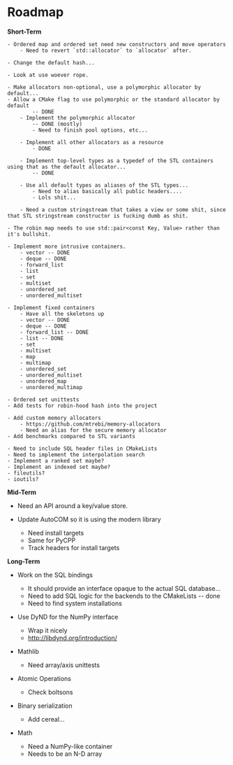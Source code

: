 # Roadmap

**Short-Term**

    - Ordered map and ordered set need new constructors and move operators
        - Need to revert `std::allocator` to `allocator` after.
        
    - Change the default hash...

    - Look at use woever rope.

    - Make allocators non-optional, use a polymorphic allocator by default...
    - Allow a CMake flag to use polymorphic or the standard allocator by default 
            -- DONE
        - Implement the polymorphic allocator
            -- DONE (mostly)
            - Need to finish pool options, etc...

        - Implement all other allocators as a resource
            - DONE

        - Implement top-level types as a typedef of the STL containers using that as the default allocator...   
            -- DONE

        - Use all default types as aliases of the STL types...
            - Need to alias basically all public headers....
            - Lols shit...

        - Need a custom stringstream that takes a view or some shit, since that STL stringstream constructor is fucking dumb as shit.

    - The robin map needs to use std::pair<const Key, Value> rather than it's bullshit.

    - Implement more intrusive containers.
        - vector -- DONE
        - deque -- DONE
        - forward_list
        - list
        - set
        - multiset
        - unordered_set
        - unordered_multiset

    - Implement fixed containers
        - Have all the skeletons up
        - vector -- DONE
        - deque -- DONE
        - forward_list -- DONE
        - list -- DONE
        - set
        - multiset
        - map
        - multimap
        - unordered_set
        - unordered_multiset
        - unordered_map
        - unordered_multimap

    - Ordered set unittests
    - Add tests for robin-hood hash into the project

    - Add custom memory allocators
        - https://github.com/mtrebi/memory-allocators
        - Need an alias for the secure memory allocator
    - Add benchmarks compared to STL variants

    - Need to include SQL header files in CMakeLists
    - Need to implement the interpolation search
    - Implement a ranked set maybe?
    - Implement an indexed set maybe?
    - fileutils?
    - ioutils?

**Mid-Term**

- Need an API around a key/value store.

- Update AutoCOM so it is using the modern library
    - Need install targets
    - Same for PyCPP
    - Track headers for install targets

**Long-Term**

- Work on the SQL bindings
    - It should provide an interface opaque to the actual SQL database...
    - Need to add SQL logic for the backends to the CMakeLists -- done
    - Need to find system installations

- Use DyND for the NumPy interface
    - Wrap it nicely
    - http://libdynd.org/introduction/

- Mathlib
    - Need array/axis unittests

- Atomic Operations
    - Check boltsons

- Binary serialization
    - Add cereal...

- Math
    - Need a NumPy-like container
    - Needs to be an N-D array
